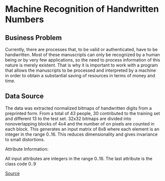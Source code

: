 # Machine Recognition of Handwritten Numbers

## Business Problem

Currently, there are processes that, to be valid or authenticated, have to be handwritten. Most of these manuscripts can only be recognized by a human being or by very few applications, so the need to process information of this nature is merely existent. That is why it is important to work with a program that allows the manuscripts to be processed and interpreted by a machine in order to obtain a substantial saving of resources in terms of money and time.

## Data Source

The data was extracted normalized bitmaps of handwritten digits from a preprinted form. From a total of 43 people, 30 contributed to the training set and different 13 to the test set. 32x32 bitmaps are divided into nonoverlapping blocks of 4x4 and the number of on pixels are counted in each block. This generates an input matrix of 8x8 where each element is an integer in the range 0..16. This reduces dimensionality and gives invariance to small distortions. 

Attribute Information:

All input attributes are integers in the range 0..16.
The last attribute is the class code 0..9

[Source](https://archive.ics.uci.edu/ml/datasets/optical+recognition+of+handwritten+digits)